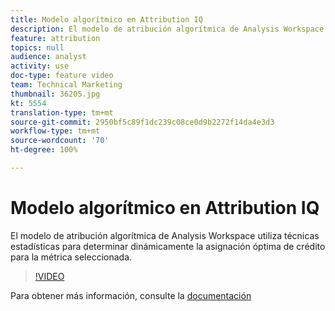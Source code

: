 ```yaml
---
title: Modelo algorítmico en Attribution IQ
description: El modelo de atribución algorítmica de Analysis Workspace utiliza técnicas estadísticas para determinar dinámicamente la asignación óptima de crédito para la métrica seleccionada.
feature: attribution
topics: null
audience: analyst
activity: use
doc-type: feature video
team: Technical Marketing
thumbnail: 36205.jpg
kt: 5554
translation-type: tm+mt
source-git-commit: 2950bf5c89f1dc239c08ce0d9b2272f14da4e3d3
workflow-type: tm+mt
source-wordcount: '70'
ht-degree: 100%

---
```



# Modelo algorítmico en Attribution IQ

El modelo de atribución algorítmica de Analysis Workspace utiliza técnicas estadísticas para determinar dinámicamente la asignación óptima de crédito para la métrica seleccionada.

>[!VIDEO](https://video.tv.adobe.com/v/36205/?quality=12&learn=on)

Para obtener más información, consulte la [documentación](https://docs.adobe.com/content/help/es-ES/analytics/analyze/analysis-workspace/attribution/algorithmic.html)
